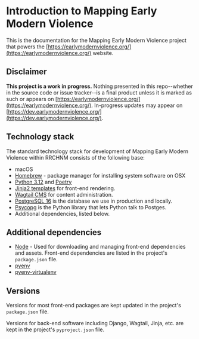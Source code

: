# Introduction to Mapping Early Modern Violence

This is the documentation for the Mapping Early Modern Violence project that powers the [https://earlymodernviolence.org/](https://earlymodernviolence.org/) website.

## Disclaimer

**This project is a work in progress.** Nothing presented in this repo--whether in the source code or issue tracker--is a final product unless it is marked as such or appears on [https://earlymodernviolence.org/](https://earlymodernviolence.org/). In-progress updates may appear on [https://dev.earlymodernviolence.org/](https://dev.earlymodernviolence.org/).

## Technology stack

The standard technology stack for development of Mapping Early Modern Violence within RRCHNM consists of the following base:

- macOS
- [Homebrew](https://brew.sh) - package manager for installing system software on OSX
- [Python 3.12](https://docs.python.org/3.12/) and [Poetry](https://python-poetry.org/docs/)
- [Jinja2 templates](https://jinja.palletsprojects.com/) for front-end rendering.
- [Wagtail CMS](https://wagtail.io) for content administration.
- [PostgreSQL 16](https://www.postgresql.org/) is the database we use in production and locally.
- [Psycopg](https://www.psycopg.org/) is the Python library that lets Python talk to Postges.
- Additional dependencies, listed below.

## Additional dependencies

- [Node](https://nodejs.org) - Used for downloading and managing front-end dependencies and assets. Front-end dependencies are listed in the project's `package.json` file.
- [pyenv](https://github.com/pyenv/pyenv)
- [pyenv-virtualenv](https://github.com/pyenv/pyenv-virtualenv)

## Versions

Versions for most front-end packages are kept updated in the project's `package.json` file.

Versions for back-end software including Django, Wagtail, Jinja, etc. are kept in the project's `pyproject.json` file.
